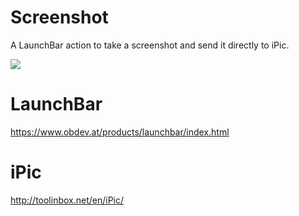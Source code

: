 # Screenshot
A LaunchBar action to take a screenshot and send it directly to iPic.

![](https://images.cloudfront.s3.amazonaws.birkhoff.me/2016-10-24-lb_screenshot-quickpeek.gif)

# LaunchBar
https://www.obdev.at/products/launchbar/index.html

# iPic
http://toolinbox.net/en/iPic/
